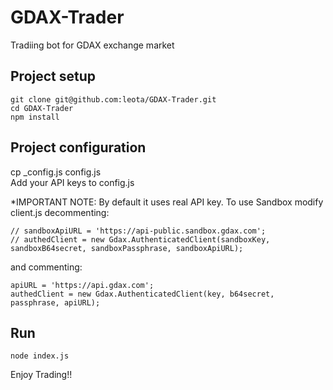 # GDAX-Trader
Tradiing bot for GDAX exchange market

## Project setup
```
git clone git@github.com:leota/GDAX-Trader.git
cd GDAX-Trader
npm install
```

## Project configuration
cp _config.js config.js <br>
Add your API keys to config.js

*IMPORTANT NOTE: By default it uses real API key. To use Sandbox modify client.js decommenting:
```
// sandboxApiURL = 'https://api-public.sandbox.gdax.com';
// authedClient = new Gdax.AuthenticatedClient(sandboxKey, sandboxB64secret, sandboxPassphrase, sandboxApiURL);
```

and commenting:
```
apiURL = 'https://api.gdax.com';
authedClient = new Gdax.AuthenticatedClient(key, b64secret, passphrase, apiURL);
```
## Run
```
node index.js
```

Enjoy Trading!!
